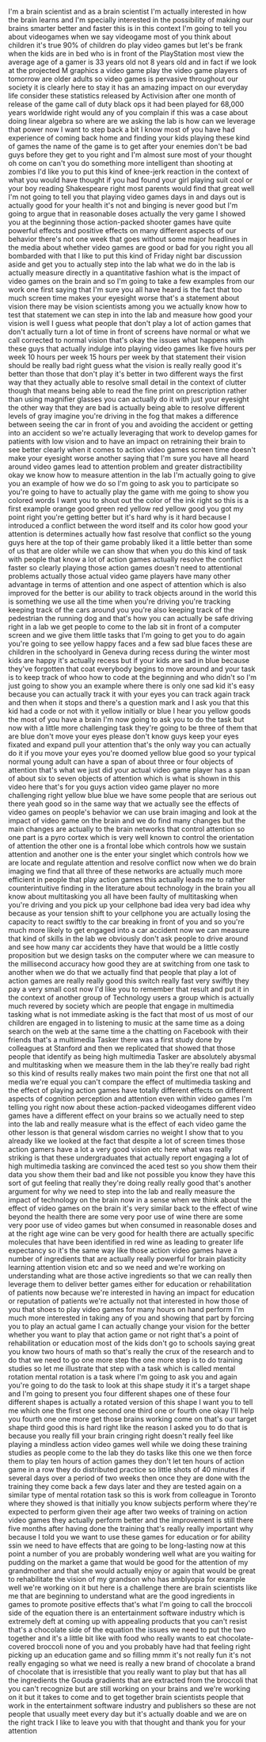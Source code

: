 
I&#39;m a brain scientist and as a brain
scientist I&#39;m actually interested in how
the brain learns and I&#39;m specially
interested in the possibility of making
our brains smarter better and faster
this is in this context I&#39;m going to
tell you about videogames when we say
videogame most of you think about
children it&#39;s true 90% of children do
play video games but let&#39;s be frank when
the kids are in bed who is in front of
the PlayStation most view the average
age of a gamer is 33 years old not 8
years old and in fact if we look at the
projected M graphics a video game play
the video game players of tomorrow are
older adults so video games is pervasive
throughout our society it is clearly
here to stay it has an amazing impact on
our everyday life consider these
statistics released by Activision after
one month of release of the game call of
duty black ops it had been played for
68,000 years worldwide right would any
of you complain if this was a case about
doing linear algebra so where are we
asking the lab is how can we leverage
that power now I want to step back a bit
I know most of you have had experience
of coming back home and finding your
kids playing these kind of games the
name of the game is to get after your
enemies don&#39;t be bad guys before they
get to you right and I&#39;m almost sure
most of your thought oh come on can&#39;t
you do something more intelligent than
shooting at zombies I&#39;d like you to put
this kind of knee-jerk reaction in the
context of what you would have thought
if you had found your girl playing suit
cool or your boy reading Shakespeare
right most parents would find that great
well I&#39;m not going to tell you that
playing video games days in and days out
is actually good for your health it&#39;s
not and binging is never good but I&#39;m
going to argue that in reasonable doses
actually the very game I showed you at
the beginning those action-packed
shooter games have quite powerful
effects and positive effects on many
different aspects of our behavior
there&#39;s not one week that goes without
some major headlines in the media about
whether video games are good or bad for
you right you all bombarded with that I
like to put this kind of Friday night
bar discussion aside and get you to
actually step into the lab what we do in
the lab is actually measure directly in
a quantitative fashion what is the
impact of video games on the brain and
so I&#39;m going to take a few examples from
our work one first saying that I&#39;m sure
you all have heard is the fact that too
much screen time makes your eyesight
worse that&#39;s a statement about vision
there may be vision scientists among you
we actually know how to test that
statement we can step in into the lab
and measure how good your vision is well
I guess what people that don&#39;t play a
lot of action games that don&#39;t actually
turn a lot of time in front of screens
have normal or what we call corrected to
normal vision that&#39;s okay the issues
what happens with these guys that
actually indulge into playing video
games like five hours per week 10 hours
per week 15 hours per week by that
statement their vision should be really
bad right guess what the vision is
really really good it&#39;s better than
those that don&#39;t play it&#39;s better in two
different ways the first way that they
actually able to resolve small detail in
the context of clutter though that means
being able to read the fine print on
prescription rather than using magnifier
glasses you can actually do it with just
your eyesight the other way that they
are bad
is actually being able to resolve
different levels of gray imagine you&#39;re
driving in the fog that makes a
difference between seeing the car in
front of you and avoiding the accident
or getting into an accident so we&#39;re
actually leveraging that work to develop
games for patients with low vision and
to have an impact on retraining their
brain to see better clearly when it
comes to action video games screen time
doesn&#39;t make your eyesight worse another
saying that I&#39;m sure you have all heard
around video games lead to attention
problem and greater distractibility okay
we know how to measure attention in the
lab I&#39;m actually going to give you an
example of how we do so I&#39;m going to ask
you to participate so you&#39;re going to
have to actually play the game with me
going to show you colored words I want
you to shout out the color of the ink
right so this is a first example orange
good green red yellow red yellow good
you got my point right you&#39;re getting
better but it&#39;s hard why is it hard
because I introduced a conflict between
the word itself and its color how good
your attention is determines actually
how fast resolve that conflict so the
young guys here at the top of their game
probably liked it a little better than
some of us that are older while we can
show that when you do this kind of task
with people that know a lot of action
games actually resolve the conflict
faster so clearly playing those action
games doesn&#39;t need to attentional
problems actually those actual video
game players have many other advantage
in terms of attention and one aspect of
attention which is also improved for the
better is our ability to track objects
around in the world this is something we
use all the time when you&#39;re driving
you&#39;re tracking keeping track of the
cars around you you&#39;re also keeping
track of the pedestrian the running dog
and that&#39;s how
you can actually be safe driving right
in a lab we get people to come to the
lab sit in front of a computer screen
and we give them little tasks that I&#39;m
going to get you to do again you&#39;re
going to see yellow happy faces
and a few sad blue faces these are
children in the schoolyard in Geneva
during recess during the winter most
kids are happy it&#39;s actually recess but
if your kids are sad in blue because
they&#39;ve forgotten that coat everybody
begins to move around and your task is
to keep track of whoo how to code at the
beginning and who didn&#39;t so I&#39;m just
going to show you an example where there
is only one sad kid it&#39;s easy because
you can actually track it with your eyes
you can track again track and then when
it stops and there&#39;s a question mark and
I ask you that this kid had a code or
not with it yellow initially or blue
I hear you yellow goods the most of you
have a brain I&#39;m now going to ask you to
do the task but now with a little more
challenging task they&#39;re going to be
three of them that are blue don&#39;t move
your eyes please don&#39;t know guys
keep your eyes fixated and expand pull
your attention that&#39;s the only way you
can actually do it if you move your eyes
you&#39;re doomed
yellow blue good so your typical normal
young adult can have a span of about
three or four objects of attention
that&#39;s what we just did your actual
video game player has a span of about
six to seven objects of attention which
is what is shown in this video here
that&#39;s for you guys action video game
player no more challenging right yellow
blue blue we have some people that are
serious out there yeah good so in the
same way that we actually see the
effects of video games on people&#39;s
behavior we can use brain imaging and
look at the impact of video game on the
brain and we do find many changes but
the main changes are actually to the
brain networks that control attention so
one part is a pyro cortex which is very
well known to control the orientation of
attention the other one is a frontal
lobe which controls how we sustain
attention
and another one is the enter your
singlet which controls how we are locate
and regulate attention and resolve
conflict now when we do brain imaging we
find that all three of these networks
are actually much more efficient in
people that play action games this
actually leads me to rather
counterintuitive finding in the
literature about technology in the brain
you all know about multitasking you all
have been faulty of multitasking when
you&#39;re driving and you pick up your
cellphone
bad idea very bad idea why because as
your tension shift to your cellphone you
are actually losing the capacity to
react swiftly to the car breaking in
front of you and so you&#39;re much more
likely to get engaged into a car
accident now we can measure that kind of
skills in the lab we obviously don&#39;t ask
people to drive around and see how many
car accidents they have that would be a
little costly proposition but we design
tasks on the computer where we can
measure to the millisecond accuracy how
good they are at switching from one task
to another when we do that we actually
find that people that play a lot of
action games are really really good
this switch really fast very swiftly
they pay a very small cost now I&#39;d like
you to remember that result and put it
in the context of another group of
Technology users a group which is
actually much revered by society which
are people that engage in multimedia
tasking what is not immediate asking is
the fact that most of us most of our
children are engaged in to listening to
music at the same time as a doing search
on the web at the same time a the
chatting on Facebook with their friends
that&#39;s a multimedia Tasker there was a
first study done by colleagues at
Stanford and then we replicated that
showed that those people that identify
as being high multimedia Tasker are
absolutely abysmal and multitasking when
we measure them in the lab they&#39;re
really bad right so this kind of results
really makes two main point the first
one that not all media
we&#39;re equal you can&#39;t compare the effect
of multimedia tasking and the effect of
playing action games have totally
different effects on different aspects
of cognition perception and attention
even within video games I&#39;m telling you
right now about these action-packed
videogames different video games have a
different effect on your brains so we
actually need to step into the lab and
really measure what is the effect of
each video game the other lesson is that
general wisdom carries no weight I show
that to you already like we looked at
the fact that despite a lot of screen
times those action gamers have a lot a
very good vision etc here what was
really striking is that these
undergraduates that actually report
engaging a lot of high multimedia
tasking are convinced the aced test so
you show them their data you show them
their bad and like not possible you know
they have this sort of gut feeling that
really they&#39;re doing really really good
that&#39;s another argument for why we need
to step into the lab and really measure
the impact of technology on the brain
now in a sense when we think about the
effect of video games on the brain it&#39;s
very similar back to the effect of wine
beyond the health there are some very
poor use of wine there are some very
poor use of video games but when
consumed in reasonable doses and at the
right age wine can be very good for
health there are actually specific
molecules that have been identified in
red wine as leading to greater life
expectancy so it&#39;s the same way like
those action video games have a number
of ingredients that are actually really
powerful for brain plasticity learning
attention vision etc and so we need and
we&#39;re working on understanding what are
those active ingredients so that we can
really then leverage them to deliver
better games either for education or
rehabilitation of patients now because
we&#39;re interested in having an impact for
education or reputation of patients
we&#39;re actually not that interested in
how those of you that shoes to play
video games for many hours on hand
perform I&#39;m much more interested in
taking any of you and showing that part
by forcing you to play an actual game I
can actually change your vision for the
better whether you want to play that
action game or not right that&#39;s a point
of rehabilitation or education most of
the kids don&#39;t go to schools saying
great you know two hours of math so
that&#39;s really the crux of the research
and to do that we need to go one more
step the one more step is to do training
studies so let me illustrate that step
with a task which is called mental
rotation mental rotation is a task where
I&#39;m going to ask you and again you&#39;re
going to do the task to look at this
shape study it it&#39;s a target shape and
I&#39;m going to present you four different
shapes one of these four different
shapes is actually a rotated version of
this shape I want you to tell me which
one the first one second one third one
or fourth one okay I&#39;ll help you fourth
one one more get those brains working
come on that&#39;s our target shape third
good this is hard right like the reason
I asked you to do that is because you
really fill your brain cringing right
doesn&#39;t really feel like playing a
mindless
action video games well while we doing
these training studies as people come to
the lab they do tasks like this one we
then force them to play ten hours of
action games they don&#39;t let ten hours of
action game in a row they do distributed
practice so little shots of 40 minutes
if several days over a period of two
weeks then once they are done with the
training they come back a few days later
and they are tested again on a similar
type of mental rotation task so this is
work from colleague in Toronto where
they showed is that initially you know
subjects perform where they&#39;re expected
to perform given their age after two
weeks of training on action video games
they actually perform better
and the improvement is still there five
months after having done the training
that&#39;s really really important why
because I told you we want to use these
games for education or for ability ssin
we need to have effects that are going
to be long-lasting now at this point a
number of you are probably wondering
well what are you waiting for pudding on
the market a game that would be good for
the attention of my grandmother and that
she would actually enjoy or again that
would be great to rehabilitate the
vision of my grandson who has amblyopia
for example well we&#39;re working on it but
here is a challenge there are brain
scientists like me that are beginning to
understand what are the good ingredients
in games to promote positive effects
that&#39;s what I&#39;m going to call the
broccoli side of the equation there is
an entertainment software industry which
is extremely deft at coming up with
appealing products that you can&#39;t resist
that&#39;s a chocolate side of the equation
the issues we need to put the two
together and it&#39;s a little bit like with
food who really wants to eat
chocolate-covered broccoli none of you
and you probably have had that feeling
right picking up an education game and
so filling mmm it&#39;s not really fun it&#39;s
not really engaging so what we need is
really a new brand of chocolate a brand
of chocolate that is irresistible that
you really want to play but that has all
the ingredients the Gouda gradients that
are extracted from the broccoli that you
can&#39;t recognize but are still working on
your brains and we&#39;re working on it but
it takes to come and to get together
brain scientists people that work in the
entertainment software industry and
publishers so these are not people that
usually meet every day but it&#39;s actually
doable and we are on the right track I
like to leave you with that thought and
thank you for your attention
